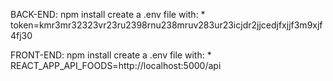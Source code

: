 BACK-END:
  npm install
  create a .env file with:
    * token=kmr3mr32323vr23ru2398rnu238mruv283ur23icjdr2jjcedjfxjjf3m9xjf4fj30


FRONT-END:
  npm install
  create a .env file with:
    * REACT_APP_API_FOODS=http://localhost:5000/api